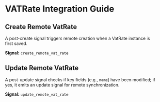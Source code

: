 # VATRate Integration Guide

## Create Remote VatRate
A post-create signal triggers remote creation when a VatRate instance is first saved.

**Signal:** `create_remote_vat_rate`

## Update Remote VatRate
A post-update signal checks if key fields (e.g., `name`) have been modified; if yes, it emits an update signal for remote synchronization.

**Signal:** `update_remote_vat_rate`
